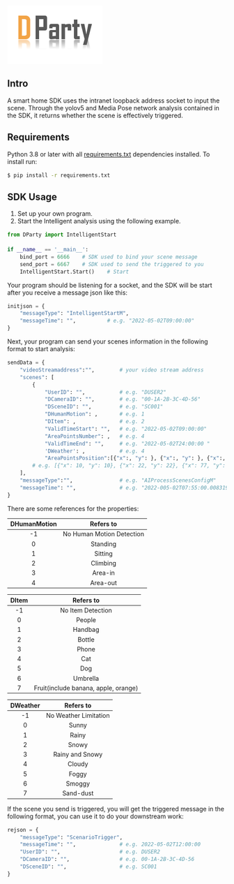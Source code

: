 ![image](https://github.com/lorisky1214/DParty/blob/main/source/logo.png)

## Intro

A smart home SDK uses the intranet loopback address socket to input the scene. Through the yolov5 and Media Pose network analysis contained in the SDK, it returns whether the scene is effectively triggered.

## Requirements

Python 3.8 or later with all [requirements.txt](https://github.com/lorisky1214/DParty/blob/main/requirements.txt) dependencies installed. To install run:

```bash
$ pip install -r requirements.txt
```

## SDK Usage

1. Set up your own program.
2. Start the Intelligent analysis using the following example.

```python
from DParty import IntelligentStart

if __name__ == '__main__':
    bind_port = 6666	# SDK used to bind your scene message
    send_port = 6667	# SDK used to send the triggered to you
    IntelligentStart.Start()	# Start
```

Your program should be listening for a socket, and the SDK will be start after you receive a message json like this:

```python
initjson = {
    "messageType": "IntelligentStartM",
    "messageTime": "", 			# e.g. "2022-05-02T09:00:00"
}
```

Next, your program can send your scenes information in the following format to start analysis:

```python
sendData = {
    "videoStreamaddress":"",		# your video stream address
    "scenes": [
        {
            "UserID": "", 			# e.g. "DUSER2"
            "DCameraID": "", 		# e.g. "00-1A-2B-3C-4D-56"
            "DSceneID": "", 		# e.g. "SC001"
            "DHumanMotion": ,		# e.g. 1
            "DItem": , 				# e.g. 2
            "ValidTimeStart": "",  	# e.g. "2022-05-02T09:00:00"
            "AreaPointsNumber": ,	# e.g. 4
            "ValidTimeEnd": "",		# e.g. "2022-05-02T24:00:00 "
            'DWeather': ,			# e.g. 4				    							
            "AreaPointsPosition":[{"x":, "y": }, {"x":, "y": }, {"x":, "y": },{"x":, "y":}]},
        # e.g. [{"x": 10, "y": 10}, {"x": 22, "y": 22}, {"x": 77, "y": 77}, {"x": 664, "y": 297}]}
    ],
    "messageType":"",				# e.g. "AIProcessScenesConfigM"
    "messageTime": "", 				# e.g. "2022-005-02T07:55:00.0083193+08:00"
}
```

There are some references for the properties:

| DHumanMotion |         Refers to         |
| :----------: | :-----------------------: |
|      -1      | No Human Motion Detection |
|      0       |         Standing          |
|      1       |          Sitting          |
|      2       |         Climbing          |
|      3       |          Area-in          |
|      4       |         Area-out          |

| DItem |              Refers to               |
| :---: | :----------------------------------: |
|  -1   |          No Item Detection           |
|   0   |                People                |
|   1   |               Handbag                |
|   2   |                Bottle                |
|   3   |                Phone                 |
|   4   |                 Cat                  |
|   5   |                 Dog                  |
|   6   |               Umbrella               |
|   7   | Fruit(include banana, apple, orange) |



| DWeather |       Refers to       |
| :------: | :-------------------: |
|    -1    | No Weather Limitation |
|    0     |         Sunny         |
|    1     |         Rainy         |
|    2     |         Snowy         |
|    3     |    Rainy and Snowy    |
|    4     |        Cloudy         |
|    5     |         Foggy         |
|    6     |        Smoggy         |
|    7     |       Sand-dust       |

If the scene you send is triggered, you will get the triggered message in the following format, you can use it to do your downstream work:

```python
rejson = {
    "messageType": "ScenarioTrigger",
    "messageTime": "",				# e.g. 2022-05-02T12:00:00
    "UserID": "",					# e.g. DUSER2
    "DCameraID": "",				# e.g. 00-1A-2B-3C-4D-56
    "DSceneID": "",					# e.g. SC001
}
```



